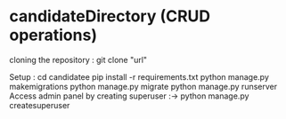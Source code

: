 # candidateDirectory (CRUD operations)

cloning the repository :
git clone "url"

Setup :
cd candidatee
pip install -r requirements.txt
python manage.py makemigrations
python manage.py migrate
python manage.py runserver
Access admin panel by creating superuser :-> python manage.py createsuperuser

